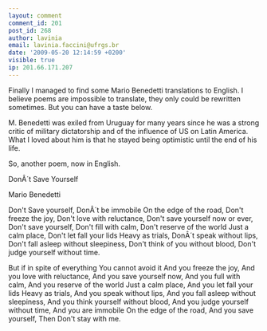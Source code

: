 ```yaml
---
layout: comment
comment_id: 201
post_id: 268
author: lavinia
email: lavinia.faccini@ufrgs.br
date: '2009-05-20 12:14:59 +0200'
visible: true
ip: 201.66.171.207
---
```

Finally I managed to find some Mario Benedetti translations to English. I believe poems are impossible to translate, they only could be rewritten sometimes. But you can have a taste below. 

M. Benedetti was exiled from Uruguay for many years since he was a strong critic of military dictatorship and of the influence of US on Latin America. What I loved about him is that he stayed being optimistic until the end of his life. 

So, another poem, now in English.


DonÂ´t Save Yourself

Mario Benedetti

Don't Save yourself,
DonÂ´t be immobile
On the edge of the road,
Don't freeze the joy,
Don't love with reluctance,
Don't save yourself now
or ever,
Don't save yourself,
Don't fill with calm,
Don't reserve of the world
Just a calm place,
Don't let fall your lids
Heavy as trials,
DonÂ´t speak without lips,
Don't fall asleep without sleepiness,
Don't think of you without blood,
Don't judge yourself without time.

But if in spite of everything
You cannot avoid it
And you freeze the joy,
And you love with reluctance,
And you save yourself now,
And you full with calm,
And you reserve of the world
Just a calm place,
And you let fall your lids
Heavy as trials,
And you speak without lips,
And you fall asleep without sleepiness,
And you think yourself without blood,
And you judge yourself without time,
And you are immobile
On the edge of the road,
And you save yourself,
Then
Don't stay with me.






